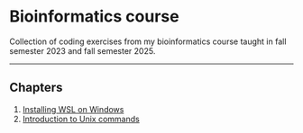 # Bioinformatics course
Collection of coding exercises from my bioinformatics course taught in fall semester 2023 and fall semester 2025.

---

## Chapters
01. [Installing WSL on Windows](https://github.com/michaelgruenstaeudl/BioinformaticsCourseGruenstaeudl/blob/main/doc/01_Installing_WSL.md)
02. [Introduction to Unix commands](https://github.com/michaelgruenstaeudl/BioinformaticsCourseGruenstaeudl/blob/main/doc/02_Unix_system_commands.md)

<!-- 
04. [How to use grep](https://github.com/michaelgruenstaeudl/BioinformaticsCourseGruenstaeudl/blob/main/doc/04_how_to_use_grep.md)
05. [Piping and redirecting output in Unix](https://github.com/michaelgruenstaeudl/BioinformaticsCourseGruenstaeudl/blob/main/doc/05_piping_and_redirecting_in_UNIX.md)
06. [Pattern recognition among local GenBank records](https://github.com/michaelgruenstaeudl/BioinformaticsCourseGruenstaeudl/blob/main/doc/06_pattern_recognition_among_GenBank_records.md)
07. [Data mining of GenBank using edirect tools](https://github.com/michaelgruenstaeudl/BioinformaticsCourseGruenstaeudl/blob/main/doc/07_GenBank_data_mining_with_edirect.md)
08. [Cross-referencing different NCBI databases](https://github.com/michaelgruenstaeudl/BioinformaticsCourseGruenstaeudl/blob/main/doc/08_Crossreferencing_different_NCBI_databases.md)
09. [Using BLAST locally](https://github.com/michaelgruenstaeudl/BioinformaticsCourseGruenstaeudl/blob/main/doc/09_Using_BLAST_locally.md)
10. [Assemblying human mitochondrial genomes](https://github.com/michaelgruenstaeudl/BioinformaticsCourseGruenstaeudl/blob/main/doc/10_Mitochondrial_genome_assembly.md)
11. [Assemblying plant plastid genomes](https://github.com/michaelgruenstaeudl/BioinformaticsCourseGruenstaeudl/blob/main/doc/11_Plastid_genome_assembly.md)
12. [Analyzing gene expression in humans](https://github.com/michaelgruenstaeudl/BioinformaticsCourseGruenstaeudl/blob/main/doc/12_RNA_seq_analysis.md)
 -->
